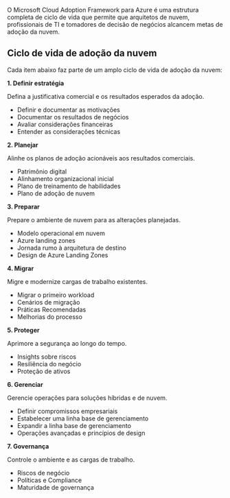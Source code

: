 O Microsoft Cloud Adoption Framework para Azure é uma estrutura completa de ciclo de vida que permite que arquitetos de nuvem, profissionais de TI e tomadores de decisão de negócios alcancem metas de adoção da nuvem.

## Ciclo de vida de adoção da nuvem

Cada item abaixo faz parte de um amplo ciclo de vida de adoção da nuvem:

**1. Definir estratégia**

Defina a justificativa comercial e os resultados esperados da adoção.

- Definir e documentar as motivações
- Documentar os resultados de negócios
- Avaliar considerações financeiras
- Entender as considerações técnicas

**2. Planejar**

Alinhe os planos de adoção acionáveis aos resultados comerciais.

- Patrimônio digital
- Alinhamento organizacional inicial
- Plano de treinamento de habilidades
- Plano de adoção de nuvem

**3. Preparar**

Prepare o ambiente de nuvem para as alterações planejadas.

- Modelo operacional em nuvem
- Azure landing zones
- Jornada rumo à arquitetura de destino
- Design de Azure Landing Zones

**4. Migrar**

Migre e modernize cargas de trabalho existentes.

- Migrar o primeiro workload
- Cenários de migração
- Práticas Recomendadas
- Melhorias do processo

**5. Proteger**

Aprimore a segurança ao longo do tempo.

- Insights sobre riscos
- Resiliência do negócio
- Proteção de ativos

**6. Gerenciar**

Gerencie operações para soluções híbridas e de nuvem.

- Definir compromissos empresariais
- Estabelecer uma linha base de gerenciamento
- Expandir a linha base de gerenciamento
- Operações avançadas e princípios de design

**7. Governança**

Controle o ambiente e as cargas de trabalho.

- Riscos de negócio
- Políticas e Compliance
- Maturidade de governança

